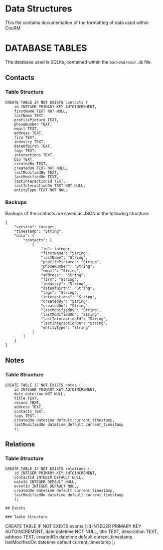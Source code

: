 # Data Structures

This file contains documentation of the formatting of data used within CouRM

# DATABASE TABLES

The database used is SQLite, contained within the `backend/main.db` file.

## Contacts

### Table Structure
```
CREATE TABLE IF NOT EXISTS contacts (
    id INTEGER PRIMARY KEY AUTOINCREMENT,
    firstName TEXT NOT NULL,
    lastName TEXT,
    profilePicture TEXT,
    phoneNumber TEXT,
    email TEXT,
    address TEXT,
    firm TEXT,
    industry TEXT,
    dateOfBirth TEXT,
    tags TEXT,
    interactions TEXT,
    bio TEXT,
    createdBy TEXT,
    createdOn TEXT NOT NULL,
    lastModifiedBy TEXT,
    lastModifiedOn TEXT,
    lastInteractionId TEXT,
    lastInteractionOn TEXT NOT NULL,
    entityType TEXT NOT NULL     
```

### Backups

Backups of the contacts are saved as JSON in the following structure:

```
{
    "version": integer,
    "timestamp": "String",
    "data": {
        "contacts": [
            {
                "id": integer,
                "firstName": "String",
                "lastName": "String",
                "profilePicture": "String",
                "phoneNumber": "String",
                "email": "String",
                "address": "String",
                "firm": "String",
                "industry": "String",
                "dateOfBirth": "String",
                "tags": "String",
                "interactions": "String",
                "createdBy": "String",
                "createdOn": "String",
                "lastModifiedBy": "String",
                "lastModifiedOn": "String",
                "lastInteractionId": "String",
                "lastInteractionOn": "String",
                "entityType": "String"
            }
        ]
    }
}
```

## Notes

### Table Structure
```
CREATE TABLE IF NOT EXISTS notes (
    id INTEGER PRIMARY KEY AUTOINCREMENT,
    date datetime NOT NULL,
    title TEXT,
    record TEXT,
    address TEXT,
    contacts TEXT,
    tags TEXT,
    createdOn datetime default current_timestamp,
    lastModifiedOn datetime default current_timestamp
    );
```

## Relations

### Table Structure
```
CREATE TABLE IF NOT EXISTS relations (
    id INTEGER PRIMARY KEY AUTOINCREMENT,
    contactId INTEGER DEFAULT NULL,
    noteId INTEGER DEFAULT NULL,
    eventId INTEGER DEFAULT NULL,
    createdOn datetime default current_timestamp,
    lastModifiedOn datetime default current_timestamp
    );

## Events

### Table Structure
```
CREATE TABLE IF NOT EXISTS events (
    id INTEGER PRIMARY KEY AUTOINCREMENT,
    date datetime NOT NULL,
    title TEXT,
    description TEXT,
    address TEXT,
    createdOn datetime default current_timestamp,
    lastModifiedOn datetime default current_timestamp
);
```
